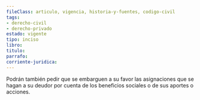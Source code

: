 ```yaml
---
fileClass: articulo, vigencia, historia-y-fuentes, codigo-civil
tags:
- derecho-civil
- derecho-privado
estado: vigente
tipo: inciso
libro:
titulo:
parrafo:
corriente-juridica:
---
```

Podrán también pedir que se embarguen a su favor las asignaciones que se hagan a su deudor por cuenta de los beneficios sociales o de sus aportes o acciones.